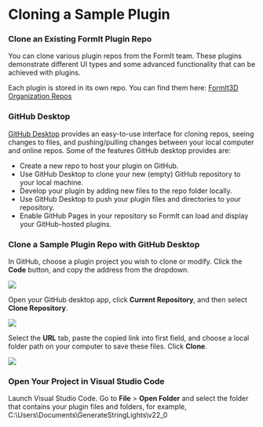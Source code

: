 # Cloning a Sample Plugin

### Clone an Existing FormIt Plugin Repo

You can clone various plugin repos from the FormIt team. These plugins demonstrate different UI types and some advanced functionality that can be achieved with plugins.

Each plugin is stored in its own repo. You can find them here: [FormIt3D Organization Repos](https://github.com/FormIt3D)

### GitHub Desktop

[GitHub Desktop](https://desktop.github.com) provides an easy-to-use interface for cloning repos, seeing changes to files, and pushing/pulling changes between your local computer and online repos. Some of the features GitHub desktop provides are:

* Create a new repo to host your plugin on GitHub.
* Use GitHub Desktop to clone your new (empty) GitHub repository to your local machine.
* Develop your plugin by adding new files to the repo folder locally.
* Use GitHub Desktop to push your plugin files and directories to your repository.
* Enable GitHub Pages in your repository so FormIt can load and display your GitHub-hosted plugins.

### Clone a Sample Plugin Repo with GitHub Desktop

In GitHub, choose a plugin project you wish to clone or modify. Click the **Code** button, and copy the address from the dropdown.

![](<../../../.gitbook/assets/image (19) (1) (1).png>)

Open your GitHub desktop app, click **Current Repository**, and then select **Clone Repository**.

![](<../../../.gitbook/assets/image (11) (1).png>)

Select the **URL** tab, paste the copied link into first field, and choose a local folder path on your computer to save these files. Click **Clone**.

![](<../../../.gitbook/assets/image (14) (1) (1).png>)

### Open Your Project in Visual Studio Code

Launch Visual Studio Code. Go to **File** > **Open Folder** and select the folder that contains your plugin files and folders, for example, C:\Users\Documents\GenerateStringLights\v22\_0

